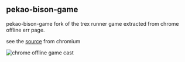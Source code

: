 ## pekao-bison-game

pekao-bison-game fork of the trex runner game extracted from chrome offline err page.

see the [source](https://cs.chromium.org/chromium/src/components/neterror/resources/offline.js?q=t-rex+package:%5Echromium$&dr=C&l=7) from chromium

![chrome offline game cast](assets/screenshot.gif)
